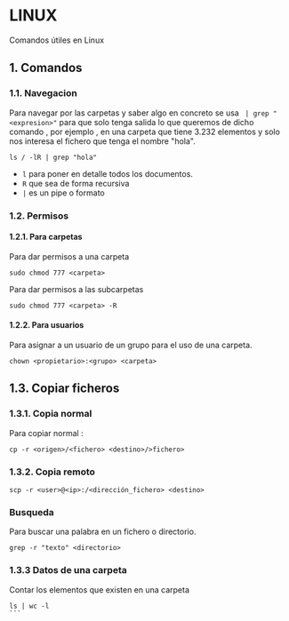 # LINUX
Comandos útiles en Linux
## 1. Comandos
### 1.1. Navegacion
Para navegar por las carpetas y saber algo en concreto se usa
` | grep "<expresion>"` para que solo tenga salida lo que queremos de dicho 
comando , por ejemplo , en una carpeta que tiene 3.232 elementos
y solo nos interesa el fichero que tenga el nombre "hola".
```
ls / -lR | grep "hola"
```
 * `l` para poner en detalle todos los documentos.
 * `R` que sea de forma recursiva
 * `|` es un pipe o formato
 
### 1.2. Permisos
#### 1.2.1. Para carpetas
Para dar permisos a una carpeta 
```
sudo chmod 777 <carpeta>
```
Para dar permisos a las subcarpetas
```
sudo chmod 777 <carpeta> -R
```
#### 1.2.2. Para usuarios
Para asignar a un usuario de un grupo para el uso de una carpeta.
```
chown <propietario>:<grupo> <carpeta> 
```
## 1.3. Copiar ficheros
### 1.3.1. Copia normal
Para copiar normal : 

```
cp -r <origen>/<fichero> <destino>/>fichero>
```
### 1.3.2. Copia remoto
```
scp -r <user>@<ip>:/<dirección_fichero> <destino>
```

### Busqueda

Para buscar una palabra en un fichero o directorio.
```
grep -r "texto" <directorio>
```
### 1.3.3 Datos de una carpeta
Contar los elementos que existen en una carpeta
````
ls | wc -l
```

